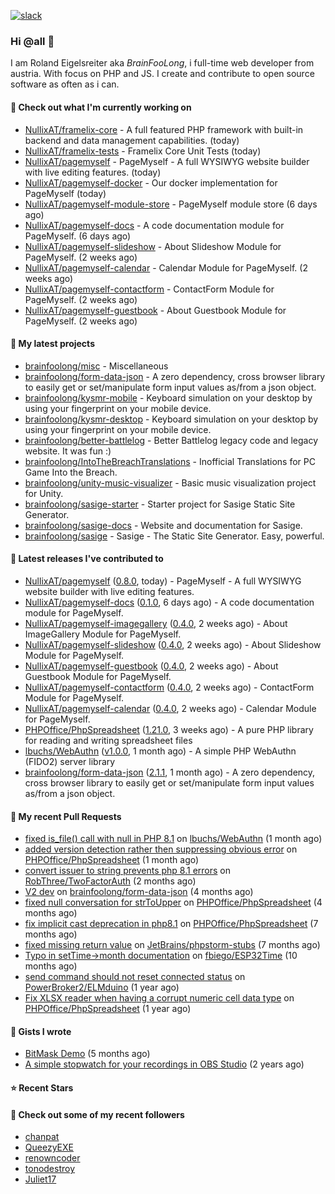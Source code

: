 [![slack](https://img.shields.io/badge/Join%20Slack%20Chat-4A154B?logo=slack&logoColor=white)](https://scripts.0x.at/github-webhooks/slack-join/)

### Hi @all 👋

I am Roland Eigelsreiter aka _BrainFooLong_, i full-time web developer from austria. With focus on PHP and JS. I create and contribute to open source software as often as i can.


#### 👷 Check out what I'm currently working on

- [NullixAT/framelix-core](https://github.com/NullixAT/framelix-core) - A full featured PHP framework with built-in backend and data management capabilities. (today)
- [NullixAT/framelix-tests](https://github.com/NullixAT/framelix-tests) - Framelix Core Unit Tests (today)
- [NullixAT/pagemyself](https://github.com/NullixAT/pagemyself) - PageMyself - A full WYSIWYG website builder with live editing features. (today)
- [NullixAT/pagemyself-docker](https://github.com/NullixAT/pagemyself-docker) - Our docker implementation for PageMyself (today)
- [NullixAT/pagemyself-module-store](https://github.com/NullixAT/pagemyself-module-store) - PageMyself module store (6 days ago)
- [NullixAT/pagemyself-docs](https://github.com/NullixAT/pagemyself-docs) - A code documentation module for PageMyself. (6 days ago)
- [NullixAT/pagemyself-slideshow](https://github.com/NullixAT/pagemyself-slideshow) - About Slideshow Module for PageMyself. (2 weeks ago)
- [NullixAT/pagemyself-calendar](https://github.com/NullixAT/pagemyself-calendar) - Calendar Module for PageMyself. (2 weeks ago)
- [NullixAT/pagemyself-contactform](https://github.com/NullixAT/pagemyself-contactform) - ContactForm Module for PageMyself. (2 weeks ago)
- [NullixAT/pagemyself-guestbook](https://github.com/NullixAT/pagemyself-guestbook) - About Guestbook Module for PageMyself. (2 weeks ago)

#### 🌱 My latest projects

- [brainfoolong/misc](https://github.com/brainfoolong/misc) - Miscellaneous
- [brainfoolong/form-data-json](https://github.com/brainfoolong/form-data-json) - A zero dependency, cross browser library to easily get or set/manipulate form input values as/from a json object.
- [brainfoolong/kysmr-mobile](https://github.com/brainfoolong/kysmr-mobile) - Keyboard simulation on your desktop by using your fingerprint on your mobile device.
- [brainfoolong/kysmr-desktop](https://github.com/brainfoolong/kysmr-desktop) - Keyboard simulation on your desktop by using your fingerprint on your mobile device.
- [brainfoolong/better-battlelog](https://github.com/brainfoolong/better-battlelog) - Better Battlelog legacy code and legacy website. It was fun :)
- [brainfoolong/IntoTheBreachTranslations](https://github.com/brainfoolong/IntoTheBreachTranslations) - Inofficial Translations for PC Game Into the Breach.
- [brainfoolong/unity-music-visualizer](https://github.com/brainfoolong/unity-music-visualizer) - Basic music visualization project for Unity.
- [brainfoolong/sasige-starter](https://github.com/brainfoolong/sasige-starter) - Starter project for Sasige Static Site Generator.
- [brainfoolong/sasige-docs](https://github.com/brainfoolong/sasige-docs) - Website and documentation for Sasige.
- [brainfoolong/sasige](https://github.com/brainfoolong/sasige) - Sasige - The Static Site Generator. Easy, powerful.

#### 🔭 Latest releases I've contributed to

- [NullixAT/pagemyself](https://github.com/NullixAT/pagemyself) ([0.8.0](https://github.com/NullixAT/pagemyself/releases/tag/0.8.0), today) - PageMyself - A full WYSIWYG website builder with live editing features.
- [NullixAT/pagemyself-docs](https://github.com/NullixAT/pagemyself-docs) ([0.1.0](https://github.com/NullixAT/pagemyself-docs/releases/tag/0.1.0), 6 days ago) - A code documentation module for PageMyself.
- [NullixAT/pagemyself-imagegallery](https://github.com/NullixAT/pagemyself-imagegallery) ([0.4.0](https://github.com/NullixAT/pagemyself-imagegallery/releases/tag/0.4.0), 2 weeks ago) - About ImageGallery Module for PageMyself.
- [NullixAT/pagemyself-slideshow](https://github.com/NullixAT/pagemyself-slideshow) ([0.4.0](https://github.com/NullixAT/pagemyself-slideshow/releases/tag/0.4.0), 2 weeks ago) - About Slideshow Module for PageMyself.
- [NullixAT/pagemyself-guestbook](https://github.com/NullixAT/pagemyself-guestbook) ([0.4.0](https://github.com/NullixAT/pagemyself-guestbook/releases/tag/0.4.0), 2 weeks ago) - About Guestbook Module for PageMyself.
- [NullixAT/pagemyself-contactform](https://github.com/NullixAT/pagemyself-contactform) ([0.4.0](https://github.com/NullixAT/pagemyself-contactform/releases/tag/0.4.0), 2 weeks ago) - ContactForm Module for PageMyself.
- [NullixAT/pagemyself-calendar](https://github.com/NullixAT/pagemyself-calendar) ([0.4.0](https://github.com/NullixAT/pagemyself-calendar/releases/tag/0.4.0), 2 weeks ago) - Calendar Module for PageMyself.
- [PHPOffice/PhpSpreadsheet](https://github.com/PHPOffice/PhpSpreadsheet) ([1.21.0](https://github.com/PHPOffice/PhpSpreadsheet/releases/tag/1.21.0), 3 weeks ago) - A pure PHP library for reading and writing spreadsheet files
- [lbuchs/WebAuthn](https://github.com/lbuchs/WebAuthn) ([v1.0.0](https://github.com/lbuchs/WebAuthn/releases/tag/v1.0.0), 1 month ago) - A simple PHP WebAuthn (FIDO2) server library
- [brainfoolong/form-data-json](https://github.com/brainfoolong/form-data-json) ([2.1.1](https://github.com/brainfoolong/form-data-json/releases/tag/2.1.1), 1 month ago) - A zero dependency, cross browser library to easily get or set/manipulate form input values as/from a json object.

#### 🔨 My recent Pull Requests

- [fixed is_file() call with null in PHP 8.1](https://github.com/lbuchs/WebAuthn/pull/53) on [lbuchs/WebAuthn](https://github.com/lbuchs/WebAuthn) (1 month ago)
- [added version detection rather then suppressing obvious error](https://github.com/PHPOffice/PhpSpreadsheet/pull/2438) on [PHPOffice/PhpSpreadsheet](https://github.com/PHPOffice/PhpSpreadsheet) (1 month ago)
- [convert issuer to string prevents php 8.1 errors](https://github.com/RobThree/TwoFactorAuth/pull/83) on [RobThree/TwoFactorAuth](https://github.com/RobThree/TwoFactorAuth) (2 months ago)
- [V2 dev](https://github.com/brainfoolong/form-data-json/pull/19) on [brainfoolong/form-data-json](https://github.com/brainfoolong/form-data-json) (4 months ago)
- [fixed null conversation for strToUpper](https://github.com/PHPOffice/PhpSpreadsheet/pull/2292) on [PHPOffice/PhpSpreadsheet](https://github.com/PHPOffice/PhpSpreadsheet) (4 months ago)
- [fix implicit cast deprecation in php8.1](https://github.com/PHPOffice/PhpSpreadsheet/pull/2210) on [PHPOffice/PhpSpreadsheet](https://github.com/PHPOffice/PhpSpreadsheet) (7 months ago)
- [fixed missing return value](https://github.com/JetBrains/phpstorm-stubs/pull/1151) on [JetBrains/phpstorm-stubs](https://github.com/JetBrains/phpstorm-stubs) (7 months ago)
- [Typo in setTime-&gt;month documentation](https://github.com/fbiego/ESP32Time/pull/2) on [fbiego/ESP32Time](https://github.com/fbiego/ESP32Time) (10 months ago)
- [send command should not reset connected status](https://github.com/PowerBroker2/ELMduino/pull/47) on [PowerBroker2/ELMduino](https://github.com/PowerBroker2/ELMduino) (1 year ago)
- [Fix XLSX reader when having a corrupt numeric cell data type](https://github.com/PHPOffice/PhpSpreadsheet/pull/1664) on [PHPOffice/PhpSpreadsheet](https://github.com/PHPOffice/PhpSpreadsheet) (1 year ago)

#### 📓 Gists I wrote

- [BitMask Demo](https://gist.github.com/4c30bdf9d94acfa4d2f61f0ae932ef71) (5 months ago)
- [A simple stopwatch for your recordings in OBS Studio](https://gist.github.com/5750da1529a88c6c4a125b0a157c5d46) (2 years ago)

#### ⭐ Recent Stars


#### 👯 Check out some of my recent followers

- [chanpat](https://github.com/chanpat)
- [QueezyEXE](https://github.com/QueezyEXE)
- [renowncoder](https://github.com/renowncoder)
- [tonodestroy](https://github.com/tonodestroy)
- [Juliet17](https://github.com/Juliet17)